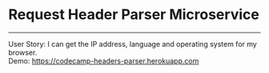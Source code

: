 # Request Header Parser Microservice
----
User Story: I can get the IP address, language and operating system for my browser. <br/>
Demo: https://codecamp-headers-parser.herokuapp.com
